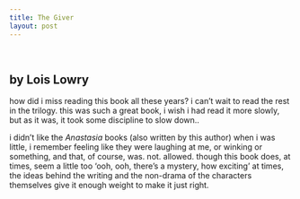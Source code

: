 ```yaml
---
title: The Giver
layout: post
---
```


<div class="powells">
  <txp:wm_powells_img isbn="0440237688" /><br /> <txp:wm_powells_link isbn="0440237688" />
</div>

## by Lois Lowry

how did i miss reading this book all these years? i can&#8217;t wait to read the rest in the trilogy. this was such a great book, i wish i had read it more slowly, but as it was, it took some discipline to slow down..

i didn&#8217;t like the *Anastasia* books (also written by this author) when i was little, i remember feeling like they were laughing at me, or winking or something, and that, of course, was. not. allowed. though this book does, at times, seem a little too &#8216;ooh, ooh, there&#8217;s a mystery, how exciting&#8217; at times, the ideas behind the writing and the non-drama of the characters themselves give it enough weight to make it just right.

&nbsp;